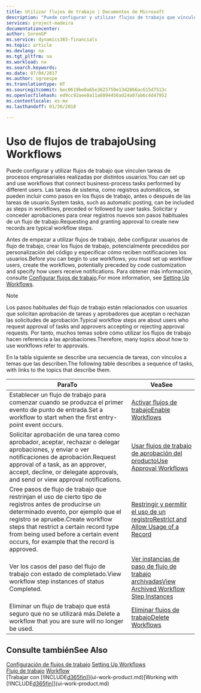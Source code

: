 ```yaml
---
title: Utilizar flujos de trabajo | Documentos de Microsoft
description: "Puede configurar y utilizar flujos de trabajo que vinculen tareas de procesos empresariales realizadas por distintos usuarios. Las tareas de sistema, como registros automáticos, se pueden incluir como pasos en los flujos de trabajo, antes o después de las tareas de usuario. Solicitar y conceder aprobaciones para crear registros nuevos son pasos habituales de un flujo de trabajo."
services: project-madeira
documentationcenter: 
author: SorenGP
ms.service: dynamics365-financials
ms.topic: article
ms.devlang: na
ms.tgt_pltfrm: na
ms.workload: na
ms.search.keywords: 
ms.date: 07/04/2017
ms.author: sgroespe
ms.translationtype: HT
ms.sourcegitcommit: bec0619be0a65e3625759e13d2866ac615d7513c
ms.openlocfilehash: ed9cc92aee8a11a6094456ad24a07ab6c4d47952
ms.contentlocale: es-mx
ms.lasthandoff: 01/30/2018

---
```

# <a name="using-workflows"></a><span data-ttu-id="bf0a0-105">Uso de flujos de trabajo</span><span class="sxs-lookup"><span data-stu-id="bf0a0-105">Using Workflows</span></span>
<span data-ttu-id="bf0a0-106">Puede configurar y utilizar flujos de trabajo que vinculen tareas de procesos empresariales realizadas por distintos usuarios.</span><span class="sxs-lookup"><span data-stu-id="bf0a0-106">You can set up and use workflows that connect business-process tasks performed by different users.</span></span> <span data-ttu-id="bf0a0-107">Las tareas de sistema, como registros automáticos, se pueden incluir como pasos en los flujos de trabajo, antes o después de las tareas de usuario.</span><span class="sxs-lookup"><span data-stu-id="bf0a0-107">System tasks, such as automatic posting, can be included as steps in workflows, preceded or followed by user tasks.</span></span> <span data-ttu-id="bf0a0-108">Solicitar y conceder aprobaciones para crear registros nuevos son pasos habituales de un flujo de trabajo.</span><span class="sxs-lookup"><span data-stu-id="bf0a0-108">Requesting and granting approval to create new records are typical workflow steps.</span></span>  

 <span data-ttu-id="bf0a0-109">Antes de empezar a utilizar flujos de trabajo, debe configurar usuarios de flujo de trabajo, crear los flujos de trabajo, potencialmente precedidos por personalización del código y especificar cómo reciben notificaciones los usuarios.</span><span class="sxs-lookup"><span data-stu-id="bf0a0-109">Before you can begin to use workflows, you must set up workflow users, create the workflows, potentially preceded by code customization and specify how users receive notifications.</span></span> <span data-ttu-id="bf0a0-110">Para obtener más información, consulte [Configurar flujos de trabajo](across-set-up-workflows.md).</span><span class="sxs-lookup"><span data-stu-id="bf0a0-110">For more information, see [Setting Up Workflows](across-set-up-workflows.md).</span></span>  

> [!NOTE]  
>  <span data-ttu-id="bf0a0-111">Los pasos habituales del flujo de trabajo están relacionados con usuarios que solicitan aprobación de tareas y aprobadores que aceptan o rechazan las solicitudes de aprobación.</span><span class="sxs-lookup"><span data-stu-id="bf0a0-111">Typical workflow steps are about users who request approval of tasks and approvers accepting or rejecting approval requests.</span></span> <span data-ttu-id="bf0a0-112">Por tanto, muchos temas sobre cómo utilizar los flujos de trabajo hacen referencia a las aprobaciones.</span><span class="sxs-lookup"><span data-stu-id="bf0a0-112">Therefore, many topics about how to use workflows refer to approvals.</span></span>  

 <span data-ttu-id="bf0a0-113">En la tabla siguiente se describe una secuencia de tareas, con vínculos a temas que las describen.</span><span class="sxs-lookup"><span data-stu-id="bf0a0-113">The following table describes a sequence of tasks, with links to the topics that describe them.</span></span>  

|<span data-ttu-id="bf0a0-114">**Para**</span><span class="sxs-lookup"><span data-stu-id="bf0a0-114">**To**</span></span>|<span data-ttu-id="bf0a0-115">**Vea**</span><span class="sxs-lookup"><span data-stu-id="bf0a0-115">**See**</span></span>|  
|------------|-------------|  
|<span data-ttu-id="bf0a0-116">Establecer un flujo de trabajo para comenzar cuando se produzca el primer evento de punto de entrada.</span><span class="sxs-lookup"><span data-stu-id="bf0a0-116">Set a workflow to start when the first entry-point event occurs.</span></span>|[<span data-ttu-id="bf0a0-117">Activar flujos de trabajo</span><span class="sxs-lookup"><span data-stu-id="bf0a0-117">Enable Workflows</span></span>](across-how-to-enable-workflows.md)|  
|<span data-ttu-id="bf0a0-118">Solicitar aprobación de una tarea como aprobador, aceptar, rechazar o delegar aprobaciones, y enviar o ver notificaciones de aprobación.</span><span class="sxs-lookup"><span data-stu-id="bf0a0-118">Request approval of a task, as an approver, accept, decline, or delegate approvals, and send or view approval notifications.</span></span>|[<span data-ttu-id="bf0a0-119">Usar flujos de trabajo de aprobación del producto</span><span class="sxs-lookup"><span data-stu-id="bf0a0-119">Use Approval Workflows</span></span>](across-how-use-approval-workflows.md)|  
|<span data-ttu-id="bf0a0-120">Cree pasos de flujo de trabajo que restrinjan el uso de cierto tipo de registros antes de producirse un determinado evento, por ejemplo que el registro se apruebe.</span><span class="sxs-lookup"><span data-stu-id="bf0a0-120">Create workflow steps that restrict a certain record type from being used before a certain event occurs, for example that the record is approved.</span></span>|[<span data-ttu-id="bf0a0-121">Restringir y permitir el uso de un registro</span><span class="sxs-lookup"><span data-stu-id="bf0a0-121">Restrict and Allow Usage of a Record</span></span>](across-how-to-restrict-and-allow-usage-of-a-record.md)|  
|<span data-ttu-id="bf0a0-122">Ver los casos del paso del flujo de trabajo con estado de completado.</span><span class="sxs-lookup"><span data-stu-id="bf0a0-122">View workflow step instances of status Completed.</span></span>|[<span data-ttu-id="bf0a0-123">Ver instancias de paso de flujo de trabajo archivadas</span><span class="sxs-lookup"><span data-stu-id="bf0a0-123">View Archived Workflow Step Instances</span></span>](across-how-to-view-archived-workflow-step-instances.md)|  
|<span data-ttu-id="bf0a0-124">Eliminar un flujo de trabajo que está seguro que no se utilizará más.</span><span class="sxs-lookup"><span data-stu-id="bf0a0-124">Delete a workflow that you are sure will no longer be used.</span></span>|[<span data-ttu-id="bf0a0-125">Eliminar flujos de trabajo</span><span class="sxs-lookup"><span data-stu-id="bf0a0-125">Delete Workflows</span></span>](across-how-to-delete-workflows.md)|  

## <a name="see-also"></a><span data-ttu-id="bf0a0-126">Consulte también</span><span class="sxs-lookup"><span data-stu-id="bf0a0-126">See Also</span></span>  
<span data-ttu-id="bf0a0-127">[Configuración de flujos de trabajo](across-set-up-workflows.md) </span><span class="sxs-lookup"><span data-stu-id="bf0a0-127">[Setting Up Workflows](across-set-up-workflows.md) </span></span>  
<span data-ttu-id="bf0a0-128">[Flujo de trabajo](across-workflow.md) </span><span class="sxs-lookup"><span data-stu-id="bf0a0-128">[Workflow](across-workflow.md) </span></span>  
<span data-ttu-id="bf0a0-129">[Trabajar con [!INCLUDE[d365fin](includes/d365fin_md.md)]](ui-work-product.md)</span><span class="sxs-lookup"><span data-stu-id="bf0a0-129">[Working with [!INCLUDE[d365fin](includes/d365fin_md.md)]](ui-work-product.md)</span></span>

